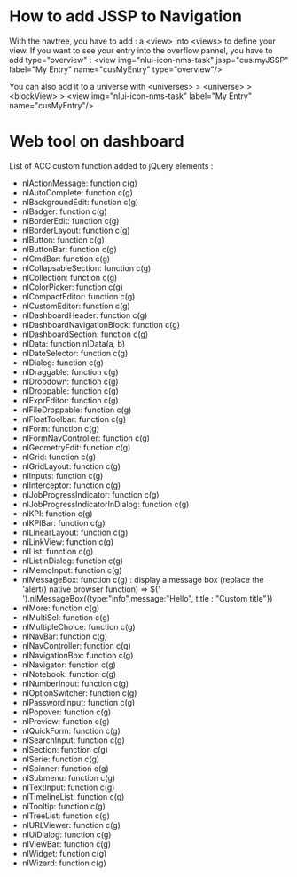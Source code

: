 # How to add JSSP to Navigation

With the navtree, you have to add : a &lt;view> into &lt;views> to define your view.
  If you want to see your entry into the overflow pannel, you have to add type="overview" :
&lt;view img="nlui-icon-nms-task" jssp="cus:myJSSP" label="My Entry" name="cusMyEntry"
          type="overview"/>
          
  
  You can also add it to a universe with &lt;universes> >  &lt;universe> > &lt;blockView> > &lt;view img="nlui-icon-nms-task" label="My Entry" name="cusMyEntry"/>

  
 # Web tool on dashboard 
  List of ACC custom function added to jQuery elements :
  - nlActionMessage: function c(g)​​
  - nlAutoComplete: function c(g)​​
  - nlBackgroundEdit: function c(g)​​
  - nlBadger: function c(g)​​
  - nlBorderEdit: function c(g)​​
  - nlBorderLayout: function c(g)​​
  - nlButton: function c(g)​​
  - nlButtonBar: function c(g)​​
  - nlCmdBar: function c(g)​​
  - nlCollapsableSection: function c(g)​​
  - nlCollection: function c(g)​​
  - nlColorPicker: function c(g)​​
  - nlCompactEditor: function c(g)​​
  - nlCustomEditor: function c(g)​​
  - nlDashboardHeader: function c(g)​​
  - nlDashboardNavigationBlock: function c(g)​​
  - nlDashboardSection: function c(g)​​
  - nlData: function nlData(a, b)​​
  - nlDateSelector: function c(g)​​
  - nlDialog: function c(g)​​
  - nlDraggable: function c(g)​​
  - nlDropdown: function c(g)​​
  - nlDroppable: function c(g)​​
  - nlExprEditor: function c(g)​​
  - nlFileDroppable: function c(g)​​
  - nlFloatToolbar: function c(g)​​
  - nlForm: function c(g)​​
  - nlFormNavController: function c(g)​​
  - nlGeometryEdit: function c(g)​​
  - nlGrid: function c(g)​​
  - nlGridLayout: function c(g)​​
  - nlInputs: function c(g)​​
  - nlInterceptor: function c(g)​​
  - nlJobProgressIndicator: function c(g)​​
  - nlJobProgressIndicatorInDialog: function c(g)​​
  - nlKPI: function c(g)​​
  - nlKPIBar: function c(g)​​
  - nlLinearLayout: function c(g)​​
  - nlLinkView: function c(g)​​
  - nlList: function c(g)​​
  - nlListInDialog: function c(g)​​
  - nlMemoInput: function c(g)​​
  - nlMessageBox: function c(g) : display a message box (replace the 'alert() native browser function) => $('<div></div>').nlMessageBox({type:"info",message:"Hello", title : "Custom title"})
  - nlMore: function c(g)​​
  - nlMultiSel: function c(g)​​
  - nlMultipleChoice: function c(g)​​
  - nlNavBar: function c(g)​​
  - nlNavController: function c(g)​​
  - nlNavigationBox: function c(g)​​
  - nlNavigator: function c(g)​​
  - nlNotebook: function c(g)​​
  - nlNumberInput: function c(g)​​
  - nlOptionSwitcher: function c(g)​​
  - nlPasswordInput: function c(g)​​
  - nlPopover: function c(g)​​
  - nlPreview: function c(g)​​
  - nlQuickForm: function c(g)​​
  - nlSearchInput: function c(g)​​
  - nlSection: function c(g)​​
  - nlSerie: function c(g)​​
  - nlSpinner: function c(g)​​
  - nlSubmenu: function c(g)​​
  - nlTextInput: function c(g)​​
  - nlTimelineList: function c(g)​​
  - nlTooltip: function c(g)​​
  - nlTreeList: function c(g)​​
  - nlURLViewer: function c(g)​​
  - nlUiDialog: function c(g)​​
  - nlViewBar: function c(g)​​
  - nlWidget: function c(g)​​
  - nlWizard: function c(g)
